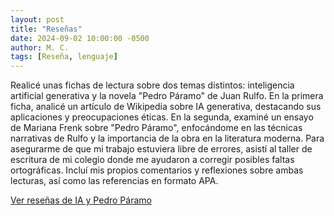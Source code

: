 ```yaml
---
layout: post
title: "Reseñas"
date: 2024-09-02 10:00:00 -0500
author: M. C.
tags: [Reseña, lenguaje]
---
```


Realicé unas fichas de lectura sobre dos temas distintos: inteligencia artificial generativa y la novela "Pedro Páramo" de Juan Rulfo. En la primera ficha, analicé un artículo de Wikipedia sobre IA generativa, destacando sus aplicaciones y preocupaciones éticas. En la segunda, examiné un ensayo de Mariana Frenk sobre "Pedro Páramo", enfocándome en las técnicas narrativas de Rulfo y la importancia de la obra en la literatura moderna. Para asegurarme de que mi trabajo estuviera libre de errores, asistí al taller de escritura de mi colegio donde me ayudaron a corregir posibles faltas ortográficas. Incluí mis propios comentarios y reflexiones sobre ambas lecturas, así como las referencias en formato APA.

[Ver reseñas de IA y Pedro Páramo](https://docs.google.com/document/d/1GUuxwHUIIWQGBaRgaj-Hofxg7eKWsqbbc9J97oamiWI/edit?usp=sharing)

